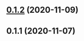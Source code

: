 ## [0.1.2](https://github.com/coldrainf/react-native-simple-danmaku/compare/0.1.1...0.1.2) (2020-11-09)

## 0.1.1 (2020-11-07)

